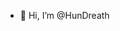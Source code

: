 - 👋 Hi, I’m @HunDreath <br>


<!---
HunDreath/HunDreath is a ✨ special ✨ repository because its `README.md` (this file) appears on your GitHub profile.
You can click the Preview link to take a look at your changes.
--->
